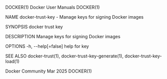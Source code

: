 DOCKER(1)							      Docker User Manuals							     DOCKER(1)

NAME
       docker-trust-key - Manage keys for signing Docker images

SYNOPSIS
       docker trust key

DESCRIPTION
       Manage keys for signing Docker images

OPTIONS
       -h, --help[=false]      help for key

SEE ALSO
       docker-trust(1), docker-trust-key-generate(1), docker-trust-key-load(1)

Docker Community							   Mar 2025								     DOCKER(1)
